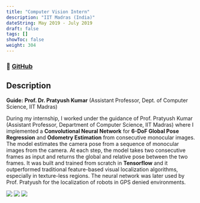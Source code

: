 ```yaml
---
title: "Computer Vision Intern"
description: "IIT Madras (India)"
dateString: May 2019 - July 2019
draft: false
tags: []
showToc: false
weight: 304
--- 
```

### 🔗 [GitHub](https://github.com/arkalim/Tensorflow/tree/master/VLocNet)

## Description
**Guide:** **Prof. Dr. Pratyush Kumar** (Assistant Professor, Dept. of Computer Science, IIT Madras)

During my internship, I worked under the guidance of Prof. Pratyush Kumar (Assistant Professor, Department of Computer Science, IIT Madras) where I implemented a **Convolutional Neural Network** for **6-DoF Global Pose Regression** and **Odometry Estimation** from consecutive monocular images. The model estimates the camera pose from a sequence of monocular images from the camera. At each step, the model takes two consecutive frames as input and returns the global and relative pose between the two frames. It was built and trained from scratch in **Tensorflow** and it outperformed traditional feature-based visual localization algorithms, especially in texture-less regions. The neural network was later used by Prof. Pratyush for the localization of robots in GPS denied environments.

![](/experience/iit-madras/img1.jpeg)
![](/experience/iit-madras/img2.jpeg)
![](/experience/iit-madras/img3.jpeg)